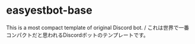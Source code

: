 # easyestbot-base
This is a most compact template of original Discord bot.   /   これは世界で一番コンパクトだと思われるDiscordボットのテンプレートです。
